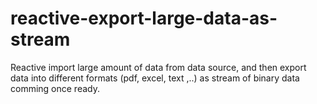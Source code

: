 # reactive-export-large-data-as-stream
Reactive import large amount of data from data source, and then export data into different formats (pdf, excel, text ,..) as stream of binary data comming once ready. 

